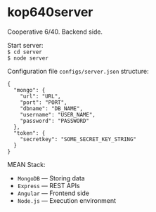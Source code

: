 # kop640server
Cooperative 6/40. Backend side.

 Start server:   
`$ cd server`  
`$ node server`

Configuration file `configs/server.json` structure:

```
{
  "mongo": {
    "url": "URL",
    "port": "PORT",
    "dbname": "DB_NAME",
    "username": "USER_NAME",
    "password": "PASSWORD"
  },
  "token": {
    "secretkey": "SOME_SECRET_KEY_STRING"
  }
}
```

MEAN Stack:
- `MongoDB` &mdash; Storing data
- `Express` &mdash; REST APIs
- `Angular` &mdash; Frontend side
- `Node.js` &mdash; Execution environment
